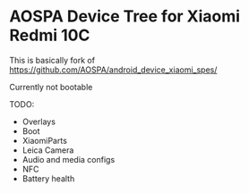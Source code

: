 # AOSPA Device Tree for Xiaomi Redmi 10C
This is basically fork of https://github.com/AOSPA/android_device_xiaomi_spes/

Currently not bootable 

TODO:
- Overlays
- Boot
- XiaomiParts
- Leica Camera 
- Audio and media configs 
- NFC
- Battery health 
